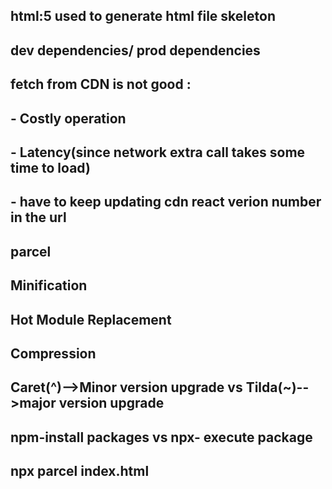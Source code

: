 ## html:5 used to generate html file skeleton
## dev dependencies/ prod dependencies
## fetch from CDN is not good :
##                          - Costly operation
##                          - Latency(since network extra call takes some time to load)
##                          - have to keep updating cdn react verion number in the url
## parcel
##      Minification
##      Hot Module Replacement
##      Compression
## Caret(^)-->Minor version upgrade vs Tilda(~)-->major version upgrade
## npm-install packages vs npx- execute package
## npx parcel index.html